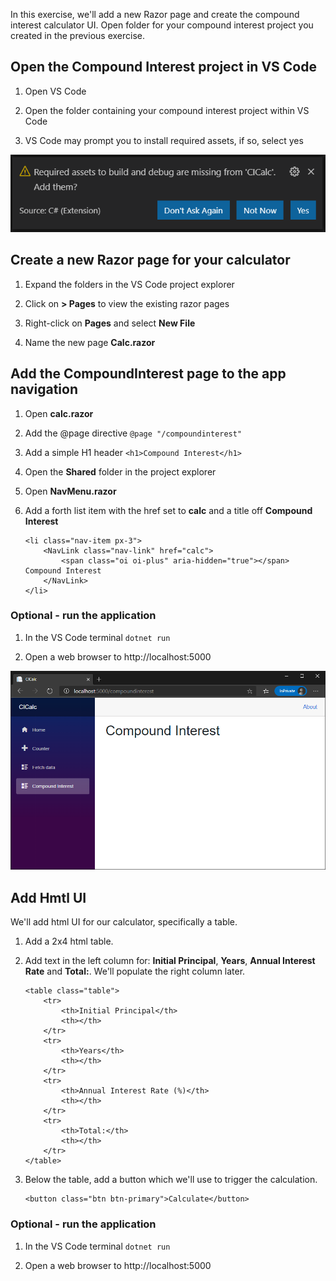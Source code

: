 In this exercise, we'll add a new Razor page and create the compound interest calculator UI. Open folder for your compound interest project you created in the previous exercise.

## Open the Compound Interest project in VS Code

1. Open VS Code

1. Open the folder containing your compound interest project within VS Code

1. VS Code may prompt you to install required assets, if so, select yes

![Image showing VS Code prompting to install required assets to build and debug](../media/missing-assets-vscode.png)

## Create a new Razor page for your calculator

1. Expand the folders in the VS Code project explorer

1. Click on **> Pages** to view the existing razor pages 

1. Right-click on **Pages** and select **New File**

1. Name the new page **Calc.razor**

## Add the CompoundInterest page to the app navigation

1. Open **calc.razor**

1. Add the @page directive `@page "/compoundinterest"`

1. Add a simple H1 header `<h1>Compound Interest</h1>`

1. Open the **Shared** folder in the project explorer

1. Open **NavMenu.razor**

1. Add a forth list item with the href set to **calc** and a title off **Compound Interest**

    ```cshtml
    <li class="nav-item px-3">
        <NavLink class="nav-link" href="calc">
            <span class="oi oi-plus" aria-hidden="true"></span> Compound Interest
        </NavLink>
    </li>
    ```

### Optional - run the application 

1. In the VS Code terminal `dotnet run`

1. Open a web browser to http://localhost:5000  

![Image showing Blazor application running the browser](../media/create-new-component.png)

## Add Hmtl UI 
We'll add html UI for our calculator, specifically a table.  

1. Add a 2x4 html table. 

1. Add text in the left column for: **Initial Principal**, **Years**, **Annual Interest Rate** and **Total:**. We'll populate the right column later.

    ```cshtml
    <table class="table">
        <tr>
            <th>Initial Principal</th>
            <th></th>
        </tr>
        <tr>
            <th>Years</th>
            <th></th>
        </tr>
        <tr>
            <th>Annual Interest Rate (%)</th>
            <th></th>
        </tr>
        <tr>
            <th>Total:</th>
            <th></th>
        </tr>
    </table>
    ```
1. Below the table, add a button which we'll use to trigger the calculation.

    ```cshtml
    <button class="btn btn-primary">Calculate</button>
    ```

### Optional - run the application 

1. In the VS Code terminal `dotnet run`

1. Open a web browser to http://localhost:5000  
